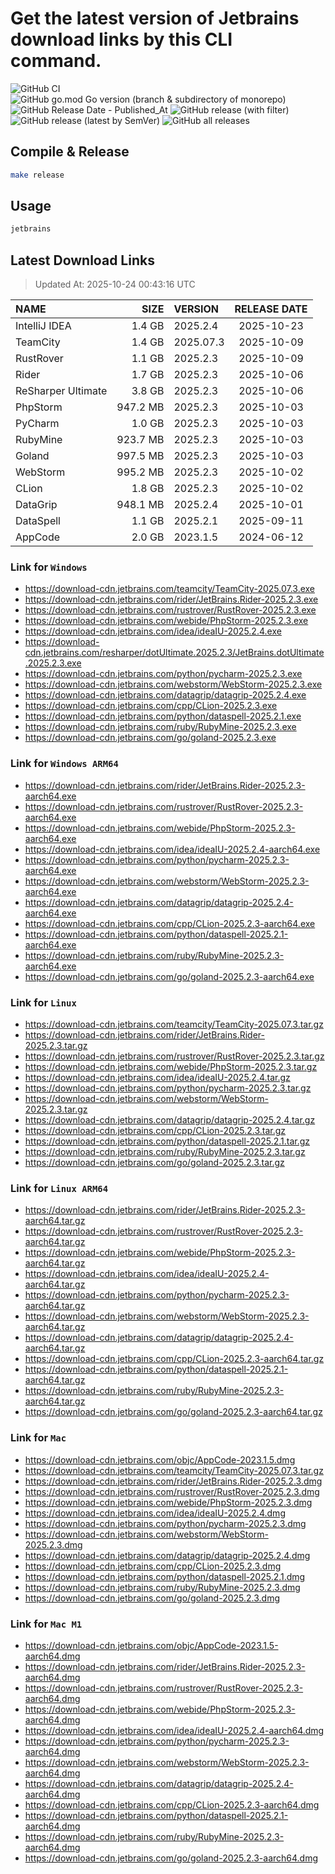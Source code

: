 # Get the latest version of Jetbrains download links by this CLI command.

![GitHub CI](https://github.com/designinlife/jetbrains/actions/workflows/ci.yml/badge.svg)
![GitHub go.mod Go version (branch & subdirectory of monorepo)](https://img.shields.io/github/go-mod/go-version/designinlife/jetbrains/master)
![GitHub Release Date - Published_At](https://img.shields.io/github/release-date/designinlife/jetbrains)
![GitHub release (with filter)](https://img.shields.io/github/v/release/designinlife/jetbrains)
![GitHub release (latest by SemVer)](https://img.shields.io/github/downloads/designinlife/jetbrains/v1.1.12/total)
![GitHub all releases](https://img.shields.io/github/downloads/designinlife/jetbrains/total)

## Compile & Release

```bash
make release
```

## Usage

```bash
jetbrains
```

## Latest Download Links

> Updated At: 2025-10-24 00:43:16 UTC

| NAME | SIZE | VERSION | RELEASE DATE |
| :-- | --: | :-- | :--: |
| IntelliJ IDEA | 1.4 GB | 2025.2.4 | 2025-10-23 |
| TeamCity | 1.4 GB | 2025.07.3 | 2025-10-09 |
| RustRover | 1.1 GB | 2025.2.3 | 2025-10-09 |
| Rider | 1.7 GB | 2025.2.3 | 2025-10-06 |
| ReSharper Ultimate | 3.8 GB | 2025.2.3 | 2025-10-06 |
| PhpStorm | 947.2 MB | 2025.2.3 | 2025-10-03 |
| PyCharm | 1.0 GB | 2025.2.3 | 2025-10-03 |
| RubyMine | 923.7 MB | 2025.2.3 | 2025-10-03 |
| Goland | 997.5 MB | 2025.2.3 | 2025-10-03 |
| WebStorm | 995.2 MB | 2025.2.3 | 2025-10-02 |
| CLion | 1.8 GB | 2025.2.3 | 2025-10-02 |
| DataGrip | 948.1 MB | 2025.2.4 | 2025-10-01 |
| DataSpell | 1.1 GB | 2025.2.1 | 2025-09-11 |
| AppCode | 2.0 GB | 2023.1.5 | 2024-06-12 |

### Link for `Windows`

* <https://download-cdn.jetbrains.com/teamcity/TeamCity-2025.07.3.exe>
* <https://download-cdn.jetbrains.com/rider/JetBrains.Rider-2025.2.3.exe>
* <https://download-cdn.jetbrains.com/rustrover/RustRover-2025.2.3.exe>
* <https://download-cdn.jetbrains.com/webide/PhpStorm-2025.2.3.exe>
* <https://download-cdn.jetbrains.com/idea/ideaIU-2025.2.4.exe>
* <https://download-cdn.jetbrains.com/resharper/dotUltimate.2025.2.3/JetBrains.dotUltimate.2025.2.3.exe>
* <https://download-cdn.jetbrains.com/python/pycharm-2025.2.3.exe>
* <https://download-cdn.jetbrains.com/webstorm/WebStorm-2025.2.3.exe>
* <https://download-cdn.jetbrains.com/datagrip/datagrip-2025.2.4.exe>
* <https://download-cdn.jetbrains.com/cpp/CLion-2025.2.3.exe>
* <https://download-cdn.jetbrains.com/python/dataspell-2025.2.1.exe>
* <https://download-cdn.jetbrains.com/ruby/RubyMine-2025.2.3.exe>
* <https://download-cdn.jetbrains.com/go/goland-2025.2.3.exe>

### Link for `Windows ARM64`

* <https://download-cdn.jetbrains.com/rider/JetBrains.Rider-2025.2.3-aarch64.exe>
* <https://download-cdn.jetbrains.com/rustrover/RustRover-2025.2.3-aarch64.exe>
* <https://download-cdn.jetbrains.com/webide/PhpStorm-2025.2.3-aarch64.exe>
* <https://download-cdn.jetbrains.com/idea/ideaIU-2025.2.4-aarch64.exe>
* <https://download-cdn.jetbrains.com/python/pycharm-2025.2.3-aarch64.exe>
* <https://download-cdn.jetbrains.com/webstorm/WebStorm-2025.2.3-aarch64.exe>
* <https://download-cdn.jetbrains.com/datagrip/datagrip-2025.2.4-aarch64.exe>
* <https://download-cdn.jetbrains.com/cpp/CLion-2025.2.3-aarch64.exe>
* <https://download-cdn.jetbrains.com/python/dataspell-2025.2.1-aarch64.exe>
* <https://download-cdn.jetbrains.com/ruby/RubyMine-2025.2.3-aarch64.exe>
* <https://download-cdn.jetbrains.com/go/goland-2025.2.3-aarch64.exe>

### Link for `Linux`

* <https://download-cdn.jetbrains.com/teamcity/TeamCity-2025.07.3.tar.gz>
* <https://download-cdn.jetbrains.com/rider/JetBrains.Rider-2025.2.3.tar.gz>
* <https://download-cdn.jetbrains.com/rustrover/RustRover-2025.2.3.tar.gz>
* <https://download-cdn.jetbrains.com/webide/PhpStorm-2025.2.3.tar.gz>
* <https://download-cdn.jetbrains.com/idea/ideaIU-2025.2.4.tar.gz>
* <https://download-cdn.jetbrains.com/python/pycharm-2025.2.3.tar.gz>
* <https://download-cdn.jetbrains.com/webstorm/WebStorm-2025.2.3.tar.gz>
* <https://download-cdn.jetbrains.com/datagrip/datagrip-2025.2.4.tar.gz>
* <https://download-cdn.jetbrains.com/cpp/CLion-2025.2.3.tar.gz>
* <https://download-cdn.jetbrains.com/python/dataspell-2025.2.1.tar.gz>
* <https://download-cdn.jetbrains.com/ruby/RubyMine-2025.2.3.tar.gz>
* <https://download-cdn.jetbrains.com/go/goland-2025.2.3.tar.gz>

### Link for `Linux ARM64`

* <https://download-cdn.jetbrains.com/rider/JetBrains.Rider-2025.2.3-aarch64.tar.gz>
* <https://download-cdn.jetbrains.com/rustrover/RustRover-2025.2.3-aarch64.tar.gz>
* <https://download-cdn.jetbrains.com/webide/PhpStorm-2025.2.3-aarch64.tar.gz>
* <https://download-cdn.jetbrains.com/idea/ideaIU-2025.2.4-aarch64.tar.gz>
* <https://download-cdn.jetbrains.com/python/pycharm-2025.2.3-aarch64.tar.gz>
* <https://download-cdn.jetbrains.com/webstorm/WebStorm-2025.2.3-aarch64.tar.gz>
* <https://download-cdn.jetbrains.com/datagrip/datagrip-2025.2.4-aarch64.tar.gz>
* <https://download-cdn.jetbrains.com/cpp/CLion-2025.2.3-aarch64.tar.gz>
* <https://download-cdn.jetbrains.com/python/dataspell-2025.2.1-aarch64.tar.gz>
* <https://download-cdn.jetbrains.com/ruby/RubyMine-2025.2.3-aarch64.tar.gz>
* <https://download-cdn.jetbrains.com/go/goland-2025.2.3-aarch64.tar.gz>

### Link for `Mac`

* <https://download-cdn.jetbrains.com/objc/AppCode-2023.1.5.dmg>
* <https://download-cdn.jetbrains.com/teamcity/TeamCity-2025.07.3.tar.gz>
* <https://download-cdn.jetbrains.com/rider/JetBrains.Rider-2025.2.3.dmg>
* <https://download-cdn.jetbrains.com/rustrover/RustRover-2025.2.3.dmg>
* <https://download-cdn.jetbrains.com/webide/PhpStorm-2025.2.3.dmg>
* <https://download-cdn.jetbrains.com/idea/ideaIU-2025.2.4.dmg>
* <https://download-cdn.jetbrains.com/python/pycharm-2025.2.3.dmg>
* <https://download-cdn.jetbrains.com/webstorm/WebStorm-2025.2.3.dmg>
* <https://download-cdn.jetbrains.com/datagrip/datagrip-2025.2.4.dmg>
* <https://download-cdn.jetbrains.com/cpp/CLion-2025.2.3.dmg>
* <https://download-cdn.jetbrains.com/python/dataspell-2025.2.1.dmg>
* <https://download-cdn.jetbrains.com/ruby/RubyMine-2025.2.3.dmg>
* <https://download-cdn.jetbrains.com/go/goland-2025.2.3.dmg>

### Link for `Mac M1`

* <https://download-cdn.jetbrains.com/objc/AppCode-2023.1.5-aarch64.dmg>
* <https://download-cdn.jetbrains.com/rider/JetBrains.Rider-2025.2.3-aarch64.dmg>
* <https://download-cdn.jetbrains.com/rustrover/RustRover-2025.2.3-aarch64.dmg>
* <https://download-cdn.jetbrains.com/webide/PhpStorm-2025.2.3-aarch64.dmg>
* <https://download-cdn.jetbrains.com/idea/ideaIU-2025.2.4-aarch64.dmg>
* <https://download-cdn.jetbrains.com/python/pycharm-2025.2.3-aarch64.dmg>
* <https://download-cdn.jetbrains.com/webstorm/WebStorm-2025.2.3-aarch64.dmg>
* <https://download-cdn.jetbrains.com/datagrip/datagrip-2025.2.4-aarch64.dmg>
* <https://download-cdn.jetbrains.com/cpp/CLion-2025.2.3-aarch64.dmg>
* <https://download-cdn.jetbrains.com/python/dataspell-2025.2.1-aarch64.dmg>
* <https://download-cdn.jetbrains.com/ruby/RubyMine-2025.2.3-aarch64.dmg>
* <https://download-cdn.jetbrains.com/go/goland-2025.2.3-aarch64.dmg>
